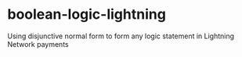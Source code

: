 # boolean-logic-lightning
Using disjunctive normal form to form any logic statement in Lightning Network payments
